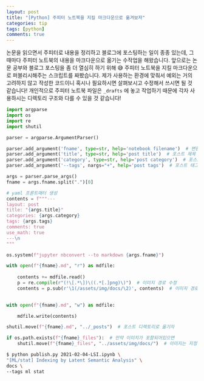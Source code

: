 ```yaml
---
layout: post
title: "[Python] 주피터 노트북을 지킬 마크다운으로 옮겨보자"
categories: tip
tags: [python]
comments: true
---
```



논문을 읽으면서 주피터로 내용을 정리하고 블로그에 포스팅하는 일이 종종 있는데, 그때마다 주피터 노트북의 내용을 마크다운으로 옮기는 수작업을 해왔습니다. 앞으로는 논문 공부와 블로그 포스팅을 좀 더 열심히 하기 위해 😅 주피터 노트북을 지킬 마크다운으로 퍼블리시해주는 스크립트를 짜봤습니다. 제가 사용하는 환경에 맞춰서 예외는 거의 고려하지 않고 작성한 코드이니 혹시나 필요하시면 살펴보시고 수정해서 쓰시면 될 것 같습니다! 개인적으로 주피터 노트북 파일은 `_drafts` 에 놓고 작업하기 때문에 각자 사용하시는 디렉토리 구조와 다를 수 있을 것 같습니다!


```python
import argparse
import os
import re
import shutil

parser = argparse.ArgumentParser()

parser.add_argument('fname', type=str, help='notebook filename')  # 변환할 노트북 파일
parser.add_argument('title', type=str, help='post title')  # 포스트 제목
parser.add_argument('category', type=str, help='post category')  # 포스트 카테고리
parser.add_argument('--tags', nargs="+", help='post tags')  # 포스트 태그

args = parser.parse_args()
fname = args.fname.split(".")[0]

# yaml 프론트매터 생성
contents = f"""---
layout: post
title: "{args.title}"
categories: {args.category}
tags: {args.tags}
comments: true
use_math: true
---\n
"""

os.system(f"jupyter nbconvert --to markdown {args.fname}")

with open(f"{fname}.md", "r") as mdfile:
    
    contents += mdfile.read()
    p = re.compile(r"(!\[.*\])\((.*[.]png)\)")  # 이미지 경로 수정
    contents = p.sub(r'\1(/assets/img/docs/\2)', contents)  # 이미지 경로 수정

    
with open(f"{fname}.md", "w") as mdfile:

    mdfile.write(contents)

shutil.move(f"{fname}.md", "../_posts")  # 포스트 디렉토리로 옮기자

if os.path.exists(f"{fname}_files"):  # 만약 이미지가 포함되어있으면
    shutil.move(f"{fname}_files", "../assets/img/docs/")  # 이미지는 지정한 이미지 파일 경로로 옮기자

```



```bash
$ python publish.py 2021-02-04-LSI.ipynb \
"[ML/stat] Indexing by Latent Semantic Analysis" \
docs \
--tags ml stat
```